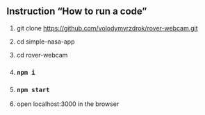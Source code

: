 ## Instruction “How to run a code”

1.  git clone https://github.com/volodymyrzdrok/rover-webcam.git

2.  cd simple-nasa-app
3.  cd rover-webcam

4.  ### `npm i`

5.  ### `npm start`

6.  open localhost:3000 in the browser
